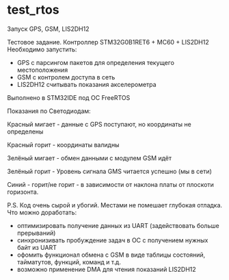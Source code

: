 # test_rtos
Запуск GPS, GSM, LIS2DH12

Тестовое задание.
Контроллер STM32G0B1RET6 + MC60 + LIS2DH12
Необходимо запустить:
- GPS с парсингом пакетов для определения текущего местоположения
- GSM c контролем доступа в сеть
- LIS2DH12 считывать показания акселерометра

Выполнено в STM32IDE под ОС FreeRTOS

Показания по Светодиодам:

Красный мигает - данные с GPS поступают, но координаты не определены

Красный горит - координаты валидны

Зелёный мигает - обмен данными с модулем GSM идёт

Зелёный горит - Уровень сигнала GMS читается успешно (мы в сети)

Синий - горит/не горит - в зависимости от наклона платы от плоскоти горизонта.

P.S. Код очень сырой и убогий. Местами не помешает глубокая отладка.
Что можно доработать:
- оптимизировать получение данных из UART (задействовать больше прерываний)
- синхронизивать пробуждение задач в OC с получением нужных байт из UART
- офомить функционал обмена с GSM в виде таблицы состояний, тайматутов, функций, команд и т.д.
- возможно применение DMA для чтения показаний LIS2DH12
